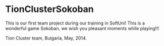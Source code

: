 TionClusterSokoban
==================

This is our first team project during our training in SoftUni!
This is a wonderful game Sokoban, we wish you pleasant moments while playing!!!

Tion Cluster team, Bulgaria, May, 2014.

